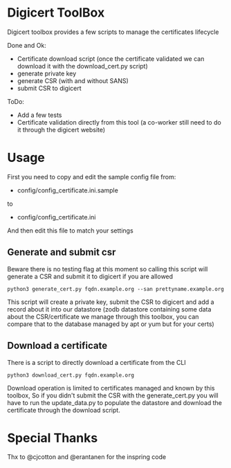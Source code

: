 Digicert ToolBox
================

Digicert toolbox provides a few scripts to manage the certificates lifecycle

Done and Ok:
 - Certificate download script (once the certificate validated we can download
   it with the download_cert.py script)
 - generate private key
 - generate CSR (with and without SANS)
 - submit CSR to digicert

ToDo:
 - Add a few tests
 - Certificate validation directly from this tool (a co-worker still need to
   do it through the digicert website)

Usage
=====

First you need to copy and edit the sample config file from:
 - config/config_certificate.ini.sample

to
 - config/config_certificate.ini

And then edit this file to match your settings


Generate and submit csr
-----------------------

Beware there is no testing flag at this moment so calling this script will
generate a CSR and submit it to digicert if you are allowed

```
python3 generate_cert.py fqdn.example.org --san prettyname.example.org
```

This script will create a private key, submit the CSR to digicert and add a 
record about it into our datastore (zodb datastore containing some data about
the CSR/certificate we manage through this toolbox, you can compare that to 
the database managed by apt or yum but for your certs)

Download a certificate
----------------------

There is a script to directly download a certificate from the CLI
```
python3 download_cert.py fqdn.example.org
```

Download operation is limited to certificates managed and known by this toolbox,
So if you didn't submit the CSR with the generate_cert.py you will have to run 
the update_data.py to populate the datastore and download the certificate 
through the download script.


Special Thanks
==============

Thx to @cjcotton and @erantanen for the inspring code
